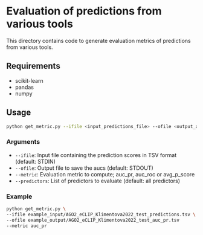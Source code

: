 # Evaluation of predictions from various tools

This directory contains code to generate evaluation metrics of predictions from various tools. 

## Requirements 

- scikit-learn
- pandas
- numpy

## Usage

```bash
python get_metric.py --ifile <input_predictions_file> --ofile <output_auc_file> --metric <metric_to_compute> [--predictors <list_of_predictors>]`
```

### Arguments

- `--ifile`: Input file containing the prediction scores in TSV format (default: STDIN)
- `--ofile`: Output file to save the aucs (default: STDOUT)
- `--metric`: Evaluation metric to compute; auc_pr, auc_roc or avg_p_score
- `--predictors`: List of predictors to evaluate (default: all predictors)

### Example

```bash
python get_metric.py \
--ifile example_input/AGO2_eCLIP_Klimentova2022_test_predictions.tsv \
--ofile example_output/AGO2_eCLIP_Klimentova2022_test_auc_pr.tsv
--metric auc_pr
```

